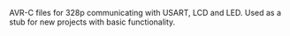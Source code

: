 AVR-C files for 328p communicating with USART, LCD and LED.
Used as a stub for new projects with basic functionality.
